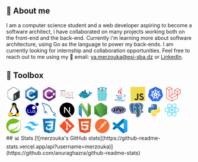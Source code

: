 ## 🌠 About me
I am a computer science student and a web developer aspiring to become a software architect, i have collaborated on many projects working both on the front-end and the back-end. Currently i'm learning more about software architecture, using Go as the language to power my back-ends. I am currently looking for internship and collaboration opportunities. Feel free to reach out to me using my 📧 email: ya.merzouka@esi-sba.dz or [LinkedIn](www.linkedin.com/in/merzouka-youness-70baba2a6).

## 🧰 Toolbox
<div>
  <img src="https://github.com/devicons/devicon/blob/master/icons/bash/bash-original.svg" alt="Bash" title="Bash" width="40" height="40" />&nbsp;
  <img src="https://github.com/devicons/devicon/blob/master/icons/c/c-original.svg" alt="C" title="C" width="40" height="40" />&nbsp;
  <img src="https://github.com/devicons/devicon/blob/master/icons/csharp/csharp-original.svg" alt="C#" title="C#" width="40" height="40" />&nbsp;
  <img src="https://github.com/devicons/devicon/blob/master/icons/djangorest/djangorest-original.svg" alt="DRF" title="Django Rest Framework" width="40" height="40" />&nbsp;
  <img src="https://github.com/devicons/devicon/blob/master/icons/docker/docker-original.svg" alt="Docker" title="Docker" width="40" height="40" />&nbsp;
  <img src="https://github.com/devicons/devicon/blob/master/icons/go/go-original.svg" alt="Go" title="Go" width="40" height="40" />&nbsp;
  <img src="https://github.com/devicons/devicon/blob/master/icons/java/java-original.svg" alt="Java" title="Java" width="40" height="40" />&nbsp;
  <img src="https://github.com/devicons/devicon/blob/master/icons/javascript/javascript-original.svg" alt="Javascript" title="Javascript" width="40" height="40" />&nbsp;
  <img src="https://github.com/devicons/devicon/blob/master/icons/kubernetes/kubernetes-original.svg" alt="Kubernetes" title="Kubernetes" width="40" height="40" />&nbsp;
  <img src="https://github.com/devicons/devicon/blob/master/icons/laravel/laravel-original.svg" alt="Laravel" title="Laravel" width="40" height="40" />&nbsp;
  <img src="https://github.com/devicons/devicon/blob/master/icons/linux/linux-original.svg" alt="Linux" title="Linux" width="40" height="40" />&nbsp;
  <img src="https://github.com/devicons/devicon/blob/master/icons/lua/lua-original.svg" alt="Lua" title="Lua" width="40" height="40" />&nbsp;
  <img src="https://github.com/devicons/devicon/blob/master/icons/mysql/mysql-original.svg" alt="MySQL" title="MySQL" width="40" height="40" />&nbsp;
  <img src="https://github.com/devicons/devicon/blob/master/icons/nextjs/nextjs-plain.svg" alt="NextJS" title="NextJS" width="40" height="40" />&nbsp;
  <img src="https://github.com/devicons/devicon/blob/master/icons/neovim/neovim-original.svg" alt="Neovim" title="Neovim" width="40" height="40" />
  <img src="https://github.com/devicons/devicon/blob/master/icons/nodejs/nodejs-original.svg" alt="NodeJS" title="NodeJS" width="40" height="40" />&nbsp;
  <img src="https://github.com/devicons/devicon/blob/master/icons/php/php-original.svg" alt="PHP" title="PHP" width="40" height="40" />&nbsp;
  <img src="https://github.com/devicons/devicon/blob/master/icons/postgresql/postgresql-original.svg" alt="Postgres" title="Postgres" width="40" height="40" />&nbsp;
  <img src="https://github.com/devicons/devicon/blob/master/icons/python/python-original.svg" alt="Python" title="Python" width="40" height="40" />&nbsp;
  <img src="https://github.com/devicons/devicon/blob/master/icons/react/react-original.svg" alt="React" title="React" width="40" height="40" />&nbsp;
  <img src="https://github.com/devicons/devicon/blob/master/icons/spring/spring-original.svg" alt="Spring" title="Spring" width="40" height="40" />&nbsp;
  <img src="https://github.com/devicons/devicon/blob/master/icons/tailwindcss/tailwindcss-original.svg" alt="Tailwind" title="Tailwind" width="40" height="40" />&nbsp;
  <img src="https://github.com/devicons/devicon/blob/master/icons/css3/css3-original.svg" alt="CSS" title="CSS" width="40" height="40" />&nbsp;
  <img src="https://github.com/devicons/devicon/blob/master/icons/git/git-original.svg" alt="Git" title="Git" width="40" height="40" />&nbsp;
  <img src="https://github.com/devicons/devicon/blob/master/icons/html5/html5-original.svg" alt="HTML" title="HTML" width="40" height="40" />&nbsp;
  <img src="https://github.com/devicons/devicon/blob/master/icons/postman/postman-original.svg" alt="Postman" title="Postman" width="40" height="40" />&nbsp;
  <img src="https://github.com/devicons/devicon/blob/master/icons/vscode/vscode-original.svg" alt="VScode" title="VScode" width="40" height="40" />&nbsp;
</div>
## 📊 Stats
[![merzouka's GitHub stats](https://github-readme-stats.vercel.app/api?username=merzouka)](https://github.com/anuraghazra/github-readme-stats)
